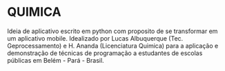 # QUIMICA
Ideia de aplicativo escrito em python com proposito de se transformar em um aplicativo mobile. Idealizado por Lucas Albuquerque (Tec. Geprocessamento) e H. Ananda (Licenciatura Quimica) para a aplicação e demonstração de técnicas de programação a estudantes de escolas públicas em Belém - Pará - Brasil.
